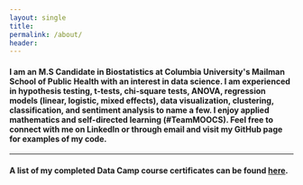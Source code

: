 ```yaml
---
layout: single
title:
permalink: /about/
header:
---
```


#### I am an M.S Candidate in Biostatistics at Columbia University's Mailman School of Public Health with an interest in data science. I am experienced in hypothesis testing, t-tests, chi-square tests, ANOVA, regression models (linear, logistic, mixed effects), data visualization, clustering, classification, and sentiment analysis to name a few. I enjoy applied mathematics and self-directed learning (#TeamMOOCS). Feel free to connect with me on LinkedIn or through email and visit my GitHub page for examples of my code.

---

#### A list of my completed Data Camp course certificates can be found [here](https://melissa-nunez.github.io/certificates).
